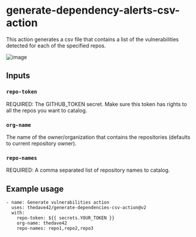 # generate-dependency-alerts-csv-action

This action generates a csv file that contains a list of the vulnerabilities detected for each of the specified repos.

![image](https://user-images.githubusercontent.com/50186003/110385625-06664900-8014-11eb-8f38-eda7789a797b.png)

## Inputs

### `repo-token`

REQUIRED: The GITHUB_TOKEN secret. Make sure this token has rights to all the repos you want to catalog.

### `org-name`

The name of the owner/organization that contains the repositories (defaults to current repository owner).

### `repo-names`

REQUIRED: A comma separated list of repository names to catalog.


## Example usage

    - name: Generate vulnerabilities action
      uses: thedave42/generate-dependencies-csv-action@v2
      with:
        repo-token: ${{ secrets.YOUR_TOKEN }}
        org-name: thedave42
        repo-names: repo1,repo2,repo3
